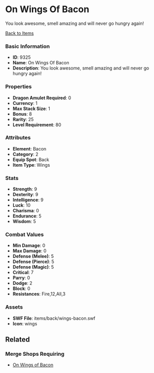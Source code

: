 # On Wings Of Bacon

You look awesome, smell amazing and will never go hungry again!

[Back to Items](../items.md)

### Basic Information

- **ID**: 9325
- **Name**: On Wings Of Bacon
- **Description**: You look awesome, smell amazing and will never go hungry again!

### Properties

- **Dragon Amulet Required**: 0
- **Currency**: 1
- **Max Stack Size**: 1
- **Bonus**: 8
- **Rarity**: 25
- **Level Requirement**: 80

### Attributes

- **Element**: Bacon
- **Category**: 2
- **Equip Spot**: Back
- **Item Type**: Wings

### Stats

- **Strength**: 9
- **Dexterity**: 9
- **Intelligence**: 9
- **Luck**: 10
- **Charisma**: 0
- **Endurance**: 5
- **Wisdom**: 5

### Combat Values

- **Min Damage**: 0
- **Max Damage**: 0
- **Defense (Melee)**: 5
- **Defense (Pierce)**: 5
- **Defense (Magic)**: 5
- **Critical**: 7
- **Parry**: 0
- **Dodge**: 2
- **Block**: 0
- **Resistances**: Fire,12,All,3

### Assets

- **SWF File**: items/back/wings-bacon.swf
- **Icon**: wings

## Related

### Merge Shops Requiring

- [On Wings of Bacon](../merge-shops/136-on-wings-of-bacon.md)

